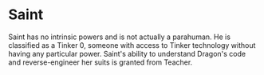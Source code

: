 # Saint
Saint has no intrinsic powers and is not actually a parahuman. He is classified as a Tinker 0, someone with access to Tinker technology without having any particular power. Saint's ability to understand Dragon's code and reverse-engineer her suits is granted from Teacher.

